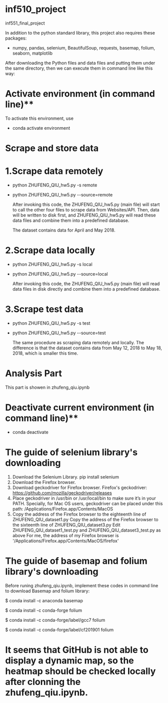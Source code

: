 # inf510_project
inf551_final_project

In addition to the python standard library, this project also requires these packages:
  - numpy, pandas, selenium, BeautifulSoup, requests, basemap, folium, seaborn, matplotlib
 

After downloading the Python files and data files and putting them under the same directory, then we can execute them in command line like this way:

# Activate environment (in command line)**
   
  To activate this environment, use
    
- conda activate environment

# Scrape and store data

# 1.Scrape data remotely

- python ZHUFENG_QIU_hw5.py -s remote

- python ZHUFENG_QIU_hw5.py --source=remote

    After invoking this code, the ZHUFENG_QIU_hw5.py (main file) will start to call the other four files to scrape data from Websites/API. Then, data will be written to disk first, and ZHUFENG_QIU_hw5.py will read these data files and combine them into a predefined database.

    The dataset contains data for April and May 2018.
# 2.Scrape data locally

- python ZHUFENG_QIU_hw5.py -s local

- python ZHUFENG_QIU_hw5.py --source=local

    After invoking this code, the ZHUFENG_QIU_hw5.py (main file) will read data files in disk directly and combine them into a predefined database.
# 3.Scrape test data

- python ZHUFENG_QIU_hw5.py -s test

- python ZHUFENG_QIU_hw5.py --source=test

    The same procedure as scraping data remotely and locally. The difference is that the dataset contains data from May 12, 2018 to May 18, 2018, which is smaller this time.
# Analysis Part

 This part is showen in zhufeng_qiu.ipynb
 
# Deactivate current environment (in command line)**
   
- conda deactivate

# ################

# The guide of selenium library's downloading
1. Download the Selenium Library.
   pip install selenium 
2. Download the Firefox browser.
3. Download geckodriver for Firefox browser.
   Firefox's geckodriver: https://github.com/mozilla/geckodriver/releases 
4. Place geckodriver in /usr/bin or /usr/local/bin to make sure it’s in your PATH. 
   Specially, for Mac OS users, geckodriver can be placed under this path: /Applications/Firefox.app/Contents/MacOS
5. Copy the address of the Firefox browser to the eighteenth line of ZHUFENG_QIU_dataset1.py
   Copy the address of the Firefox browser to the sixteenth line of ZHUFENG_QIU_dataset3.py
   Edit ZHUFENG_QIU_dataset1_test.py and ZHUFENG_QIU_dataset3_test.py as above
   For me, the address of my Firefox browser is '/Applications/Firefox.app/Contents/MacOS/firefox'


# ################
# The guide of basemap and folium library's downloading
Before runing zhufeng_qiu.ipynb, implement these codes in command line to download Basemap and folium library:

$ conda install -c anaconda basemap

$ conda install -c conda-forge folium

$ conda install -c conda-forge/label/gcc7 folium

$ conda install -c conda-forge/label/cf201901 folium
 
   
# ##############
# It seems that GitHub is not able to display a dynamic map, so the heatmap should be checked locally after clonning the zhufeng_qiu.ipynb.
